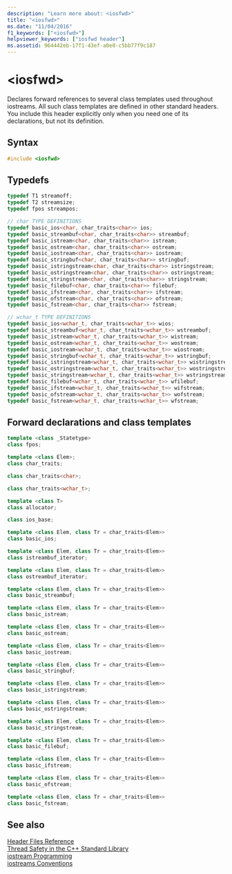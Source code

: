 ```yaml
---
description: "Learn more about: <iosfwd>"
title: "<iosfwd>"
ms.date: "11/04/2016"
f1_keywords: ["<iosfwd>"]
helpviewer_keywords: ["iosfwd header"]
ms.assetid: 964442eb-17f1-43ef-a0e0-c5bb77f9c187
---
```

# &lt;iosfwd&gt;

Declares forward references to several class templates used throughout iostreams. All such class templates are defined in other standard headers. You include this header explicitly only when you need one of its declarations, but not its definition.

## Syntax

```cpp
#include <iosfwd>
```

## Typedefs

```cpp
typedef T1 streamoff;
typedef T2 streamsize;
typedef fpos streampos;

// char TYPE DEFINITIONS
typedef basic_ios<char, char_traits<char>> ios;
typedef basic_streambuf<char, char_traits<char>> streambuf;
typedef basic_istream<char, char_traits<char>> istream;
typedef basic_ostream<char, char_traits<char>> ostream;
typedef basic_iostream<char, char_traits<char>> iostream;
typedef basic_stringbuf<char, char_traits<char>> stringbuf;
typedef basic_istringstream<char, char_traits<char>> istringstream;
typedef basic_ostringstream<char, char_traits<char>> ostringstream;
typedef basic_stringstream<char, char_traits<char>> stringstream;
typedef basic_filebuf<char, char_traits<char>> filebuf;
typedef basic_ifstream<char, char_traits<char>> ifstream;
typedef basic_ofstream<char, char_traits<char>> ofstream;
typedef basic_fstream<char, char_traits<char>> fstream;

// wchar_t TYPE DEFINITIONS
typedef basic_ios<wchar_t, char_traits<wchar_t>> wios;
typedef basic_streambuf<wchar_t, char_traits<wchar_t>> wstreambuf;
typedef basic_istream<wchar_t, char_traits<wchar_t>> wistream;
typedef basic_ostream<wchar_t, char_traits<wchar_t>> wostream;
typedef basic_iostream<wchar_t, char_traits<wchar_t>> wiostream;
typedef basic_stringbuf<wchar_t, char_traits<wchar_t>> wstringbuf;
typedef basic_istringstream<wchar_t, char_traits<wchar_t>> wistringstream;
typedef basic_ostringstream<wchar_t, char_traits<wchar_t>> wostringstream;
typedef basic_stringstream<wchar_t, char_traits<wchar_t>> wstringstream;
typedef basic_filebuf<wchar_t, char_traits<wchar_t>> wfilebuf;
typedef basic_ifstream<wchar_t, char_traits<wchar_t>> wifstream;
typedef basic_ofstream<wchar_t, char_traits<wchar_t>> wofstream;
typedef basic_fstream<wchar_t, char_traits<wchar_t>> wfstream;
```

## Forward declarations and class templates

```cpp
template <class _Statetype>
class fpos;

template <class Elem>;
class char_traits;

class char_traits<char>;

class char_traits<wchar_t>;

template <class T>
class allocator;

class ios_base;

template <class Elem, class Tr = char_traits<Elem>>
class basic_ios;

template <class Elem, class Tr = char_traits<Elem>>
class istreambuf_iterator;

template <class Elem, class Tr = char_traits<Elem>>
class ostreambuf_iterator;

template <class Elem, class Tr = char_traits<Elem>>
class basic_streambuf;

template <class Elem, class Tr = char_traits<Elem>>
class basic_istream;

template <class Elem, class Tr = char_traits<Elem>>
class basic_ostream;

template <class Elem, class Tr = char_traits<Elem>>
class basic_iostream;

template <class Elem, class Tr = char_traits<Elem>>
class basic_stringbuf;

template <class Elem, class Tr = char_traits<Elem>>
class basic_istringstream;

template <class Elem, class Tr = char_traits<Elem>>
class basic_ostringstream;

template <class Elem, class Tr = char_traits<Elem>>
class basic_stringstream;

template <class Elem, class Tr = char_traits<Elem>>
class basic_filebuf;

template <class Elem, class Tr = char_traits<Elem>>
class basic_ifstream;

template <class Elem, class Tr = char_traits<Elem>>
class basic_ofstream;

template <class Elem, class Tr = char_traits<Elem>>
class basic_fstream;
```

## See also

[Header Files Reference](../standard-library/cpp-standard-library-header-files.md)\
[Thread Safety in the C++ Standard Library](../standard-library/thread-safety-in-the-cpp-standard-library.md)\
[iostream Programming](../standard-library/iostream-programming.md)\
[iostreams Conventions](../standard-library/iostreams-conventions.md)
